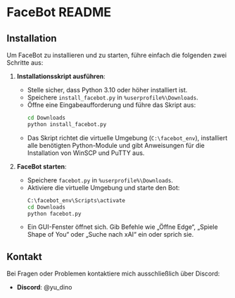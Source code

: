 # FaceBot README

## Installation

Um FaceBot zu installieren und zu starten, führe einfach die folgenden zwei Schritte aus:

1. **Installationsskript ausführen**:
   - Stelle sicher, dass Python 3.10 oder höher installiert ist.
   - Speichere `install_facebot.py` in `%userprofile%\Downloads`.
   - Öffne eine Eingabeaufforderung und führe das Skript aus:
     ```bash
     cd Downloads
     python install_facebot.py
     ```
   - Das Skript richtet die virtuelle Umgebung (`C:\facebot_env`), installiert alle benötigten Python-Module und gibt Anweisungen für die Installation von WinSCP und PuTTY aus.

2. **FaceBot starten**:
   - Speichere `facebot.py` in `%userprofile%\Downloads`.
   - Aktiviere die virtuelle Umgebung und starte den Bot:
     ```bash
     C:\facebot_env\Scripts\activate
     cd Downloads
     python facebot.py
     ```
   - Ein GUI-Fenster öffnet sich. Gib Befehle wie „Öffne Edge“, „Spiele Shape of You“ oder „Suche nach xAI“ ein oder sprich sie.

## Kontakt

Bei Fragen oder Problemen kontaktiere mich ausschließlich über Discord:
- **Discord**: @yu_dino
